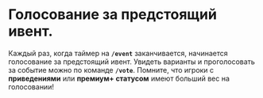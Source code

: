 # Голосование за предстоящий ивент.

Каждый раз, когда таймер на **`/event`** заканчивается, начинается голосование за предстоящий ивент. Увидеть варианты и проголосовать за событие можно по команде **`/vote`**. Помните, что игроки с **приведениями** или **премиум+ статусом** имеют больший вес на голосовании!
